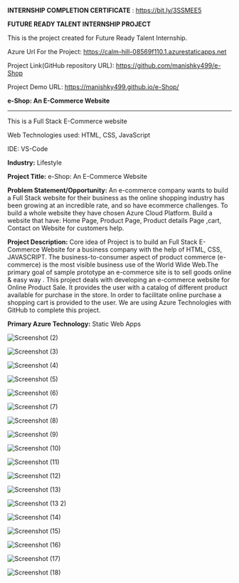 
**INTERNSHIP COMPLETION CERTIFICATE** : https://bit.ly/3SSMEE5

**FUTURE READY TALENT INTERNSHIP PROJECT**

This is the project created for Future Ready Talent Internship.

Azure Url For the Project: https://calm-hill-08569f110.1.azurestaticapps.net

Project Link(GitHub repository URL): https://github.com/manishky499/e-Shop

Project Demo URL: https://manishky499.github.io/e-Shop/


**e-Shop: An E-Commerce Website**
__________________________________
This is a Full Stack E-Commerce website

Web Technologies used: HTML, CSS, JavaScript 

IDE: VS-Code

**Industry:**
Lifestyle

**Project Title:**
e-Shop: An E-Commerce Website

**Problem Statement/Opportunity:**
An e-commerce company wants to build a Full Stack website for their business as the online shopping industry has been growing at an incredible rate, and so have ecommerce challenges. To build a whole website they have chosen Azure Cloud Platform. Build a website that have: Home Page, Product Page, Product details Page ,cart, Contact on Website for customers help.

**Project Description:**
Core idea of Project is to build an Full Stack E-Commerce Website for a business company with the help of HTML, CSS, JAVASCRIPT. The business-to-consumer aspect of product commerce (e-commerce) is the most visible business use of the World Wide Web.The primary goal of sample prototype an e-commerce site is to sell goods online & easy way . This project deals with developing an e-commerce website for Online Product Sale. It provides the user with a catalog of different product available for purchase in the store. In order to facilitate online purchase a shopping cart is provided to the user. We are using Azure Technologies with GitHub to complete this project.

**Primary Azure Technology:**
Static Web Apps

![Screenshot (2)](https://user-images.githubusercontent.com/91937109/156312817-4029c48d-2c13-45f8-bd69-1ed4e10db91c.png)

![Screenshot (3)](https://user-images.githubusercontent.com/91937109/156316841-69a8ff05-9957-47e6-92fb-fd861fba155e.png)

![Screenshot (4)](https://user-images.githubusercontent.com/91937109/156317150-1cc34c7f-2b80-48ba-87b6-6811013bf04e.png)

![Screenshot (5)](https://user-images.githubusercontent.com/91937109/156317187-68595b12-fcd9-4811-8ac2-7d5fcc05d8be.png)

![Screenshot (6)](https://user-images.githubusercontent.com/91937109/156317211-2e52f554-b15e-4fe1-96fc-cd89560b60de.png)

![Screenshot (7)](https://user-images.githubusercontent.com/91937109/156317256-f69740d1-72ce-4d80-ac4b-2465fb09802f.png)

![Screenshot (8)](https://user-images.githubusercontent.com/91937109/156317279-1a9ec702-6b09-4e65-9613-80de1fc612dd.png)

![Screenshot (9)](https://user-images.githubusercontent.com/91937109/156317322-e91d346b-efc2-451d-bbde-5d4c6f3a1462.png)

![Screenshot (10)](https://user-images.githubusercontent.com/91937109/156317355-d7975863-f7c5-4750-8174-daa3896b1202.png)

![Screenshot (11)](https://user-images.githubusercontent.com/91937109/156317387-ab0b45f1-5988-4630-8b43-48a9c70c8c3c.png)

![Screenshot (12)](https://user-images.githubusercontent.com/91937109/156317530-235ee902-4fa2-46a2-be2c-277e60b6ee28.png)

![Screenshot (13)](https://user-images.githubusercontent.com/91937109/156317431-f8230d32-2976-464a-91a7-8a84511771d9.png)

![Screenshot (13 2)](https://user-images.githubusercontent.com/91937109/156317569-fed98fc6-7be9-44cb-b62f-1a8e04d5daaf.png)

![Screenshot (14)](https://user-images.githubusercontent.com/91937109/156317611-1bf487cd-41d2-4193-b04b-eeb8d6fc3c83.png)

![Screenshot (15)](https://user-images.githubusercontent.com/91937109/156317677-f11294e3-239f-44e0-a722-6e8f802d151b.png)

![Screenshot (16)](https://user-images.githubusercontent.com/91937109/156317722-0bb7c19c-7432-4117-ab70-7ecccede0514.png)

![Screenshot (17)](https://user-images.githubusercontent.com/91937109/156317766-8d2d9833-43d0-418b-b788-44996e3cd9f7.png)

![Screenshot (18)](https://user-images.githubusercontent.com/91937109/156317798-5c31c288-404e-4b29-9883-e0f57c061329.png)





